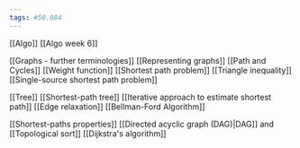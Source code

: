 ```yaml
---
tags: #50.004
---
```

[[Algo]]
[[Algo week 6]]

[[Graphs - further terminologies]]
[[Representing graphs]]
[[Path and Cycles]]
[[Weight function]]
[[Shortest path problem]]
[[Triangle inequality]]
[[Single-source shortest path problem]]

[[Tree]]
[[Shortest-path tree]]
[[Iterative approach to estimate shortest path]]
[[Edge relaxation]]
[[Bellman-Ford Algorithm]]

[[Shortest-paths properties]]
[[Directed acyclic graph (DAG)|DAG]] and [[Topological sort]]
[[Dijkstra's algorithm]]

